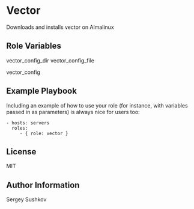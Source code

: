 Vector
=========

Downloads and installs vector on Almalinux


Role Variables
--------------

vector_config_dir
vector_config_file

vector_config

Example Playbook
----------------

Including an example of how to use your role (for instance, with variables passed in as parameters) is always nice for users too:

    - hosts: servers
      roles:
         - { role: vector }

License
-------

MIT

Author Information
------------------

Sergey Sushkov

